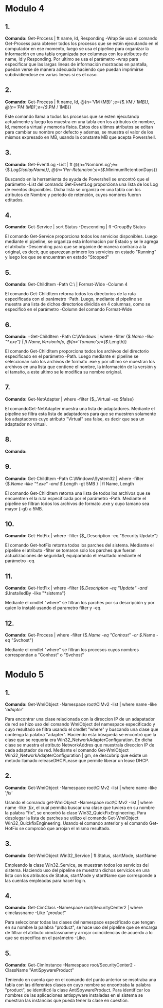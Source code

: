# Modulo 4

## 1. 
**Comando:** Get-Process | ft name, Id, Responding -Wrap
Se usa el comando Get-Process para obtener todos los procesos que se estén ejecutando en el computador en ese momento, luego se usa el pipeline para organizar la información en una tabla organizada por columnas con los atributos de name, Id y Responding. Por ultimo se usa el parámetro -wrap para especificar que las largas lineas de información mostradas en pantalla, puedan verse de manera adecuada haciendo que puedan imprimirse subdividiendose en varias lineas si es el caso.


## 2. 
**Comando:** Get-Process | ft name, Id, @{n='VM (MB)' ;e={$_.VM / 1MB}}, @{n='PM (MB)';e={$_.PM / 1MB}}

Este comando llama a todos los procesos que se esten ejecutandp actualmente y luego los muestra en una tabla con los atributos de nombre, Id, memoria virtual y memoria fisica. Estos dos ultimos atributos se editan para cambiar su nombre por defecto y ademas, se muestra el valor de los mismos expresado en MB, usando la constante MB que acepta Powershell.

## 3. 
**Comando:**  Get-EventLog -List | ft @{n='NombreLog';e={$_.LogDisplayName}}, @{n='Per-Retencion';e={$_.MinimumRetentionDays}}

Buscando en la herramienta de ayuda de Powershell se encontró que el parámetro -List del comando Get-EventLog proporciona una lista de los Log de eventos disponibles. Dicha lista se organiza en una tabla con los atributos de Nombre y periodo de retención, cuyos nombres fueron editados. 

## 4. 
**Comando:**  Get-Service | sort Status -Descending | fl -GroupBy Status

El comando Get-Service proporciona  todos los servicios disponibles. Luego mediante el pipeline, se organiza esta informacion por Estado y se le agrega el atributo -Descending para que se organice de manera contraria a la original, es decir, que aparezcan  primero los servicios en estado "Running" y luego los que se encuentran en estado "Stopped"

## 5. 
**Comando:**  Get-ChildItem -Path C:\ | Format-Wide -Column 4

El comando Get-ChildItem retorna todos los directorios de la ruta especificada con el parámetro -Path. Luego, mediante el pipeline se muestra una lista de dichos directorios dividida en 4 columnas, como se especificó en el parámetro -Column del comando Format-Wide

## 6. 
**Comando:**  =Get-ChildItem -Path C:\Windows | where -filter {$_.Name -like "*.exe"} | fl  Name,VersionInfo, @{n='Tamano';e={$_.Length}}

El comando Get-ChildItem proporciona todos los archivos del directorio especificado en el parámetro -Path. Luego mediante el pipeline se seleccionan solo los archivos de formato .exe y por ultimo se muestran los archivos en una lista que contiene el nombre, la información de la versión y el tamaño, a este ultimo se le modifica su nombre original.

## 7. 
**Comando:** Get-NetAdapter | where -filter {$_.Virtual -eq $false}

El comandoGet-NetAdapter muestra una lista de adaptadores. Mediante el pipeline se filtra esta lista de adaptadores para que se muestren solamente los adaptadores cuyo atributo "Virtual" sea false, es decir que sea un adaptador no virtual.

## 8. 
**Comando:**

## 9. 
**Comando:** Get-ChildItem -Path C:\Windows\System32 | where -filter {$_.Name -like "*.exe" -and $_.Length -gt 5MB } | fl Name, Length

El comando Get-ChildItem retorna una lista  de todos los archivos que se encuentren el la ruta especificada por el parámetro -Path. Mediante el pipeline se filtran todos los archivos de formato .exe y cuyo tamano sea mayor (-gt) a 5MB.

## 10. 
**Comando:** Get-HotFix | where -filter {$_.Description -eq "Security Update"}

El comando Get-hotFix retorna todos los parches del sistema. Mediante el pipeline  el atributo -filter se tomaron solo los parches que fueran actualizaciones de seguridad, equiparando el resultado mediante el parámetro -eq.

## 11. 
**Comando:** Get-HotFix | where -filter {$_.Description -eq "Update" -and $_.InstalledBy -like "*sistema"}

Mediante el cmdlet "where" se filtran los parches por su descripción y por quien lo instaló usando el parametro filter y -eq.

## 12. 
**Comando:** Get-Process | where -filter {$_.Name -eq "Conhost" -or $_.Name -eq "Svchost"}

Mediante el cmdlet "where" se filtran los procesos cuyos nombres correspondan a "Conhost" o "Svchost"


# Modulo 5

## 1. 
**Comando:** Get-WmiObject -Namespace root\CIMv2 -list | where name -like '*adapter*'

Para encontrar una clase relacionada con la direccion IP de un adapatador de red se hizo uso del comando WmiObject del namespace especificado y cuyo resultado se filtra usando el cmdlet "where" y buscando una clase que contenga la palabra "adapter". Haciendo esta búsqueda se encontró que la clase que se requeria era Win32_NetworkAdapterConfiguration. En dicha clase se muestra el atributo NetworkAddres que muestrala direccion IP de cada adaptador de red. Mediante el comando Get-WmiObject Win32_NetworkAdapterConfiguration | gm, se descubrip que existe un metodo llamado releaseDHCPLease que permite liberar un lease DHCP.

## 2. 
**Comando:** Get-WmiObject -Namespace root\CIMv2 -list | where name -like '*fix*'

Usando el comando get-WmiObject -Namespace root\CIMv2 -list | where name -like '*fix*, el cual permitía buscar una clase que tuviera en su nombre la palabra "fix", se encontró la clase Win32_QuickFixEngineering. Para desplegar la lista de parches se utilizo el comando Get-WmiObject Win32_QuickfixEngineering. Usando el comando anterior y el comando Get-HotFix se comprobó que arrojan el mismo resultado.

## 3. 
**Comando:** Get-WmiObject Win32_Service | fl Status, startMode, startName

Empleando la clase Win32_Service, se muestran todos los servicios del sistema. Haciendo uso del pipeline se muestran dichos servicios en una lista con los atributos de Status, startMode y startName que corresponde a las cuentas empleadas para hacer login.

## 4. 
**Comando:** Get-CimClass -Namespace root/SecurityCenter2 | where cimclassname -Like "*product*"

Para seleccionar todas las clases del namespace especificado que tengan en su nombre la palabra "product", se hace uso del pipeline que se encarga de filtrar el atributo cimclassname y arrojar coincidencias de acuerdo a lo que se especifica en el parámetro -Like.

## 5. 
**Comando:** Get-CimInstance -Namespace root/SecurityCenter2 -ClassName "AntiSpywareProduct"

Teniendo en cuenta que en el comando del punto anterior se msotraba una tabla con las diferentes clases en cuyo nombre se encontraba la palabra "product", se identificó la clase AntiSpywareProduct. Para identificar los nombres de las aplicaciones antispyware instaladas en el sistema se muestran las instancias que pueda tener la clase en cuestión.







